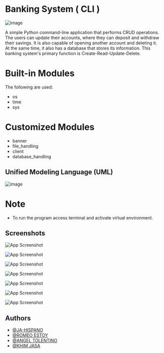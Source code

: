 # Banking System ( CLI )

![image](https://lh3.googleusercontent.com/fife/AAbDypDHObt-r6_z8e_ra3i9NQzFQgo6_YlDtwx1gAC3en9s512wslhiQ30Wh7GT7LZyMfN4f1FUjmC4EKCQUQibyd9jGBnRLTf04xSYeTz0aDtl3QEHPFqsGqfkpsOCPdqgFl2YSHAVtxfnfo7-zEH_PkJMqiIVjHixKzPKbPO7yM_wlpuXX0DFFhwGTBbPVU4IjhYviWi_BbXseSE4H5DSf3l1p_gs7QlO0Twk0cyemxhUXcQsPc9FyOOXtYh_RGCgFUb0rsQb_-jx3ZooEXCDgk0EXDde6x3ehi7Kz8fsJz2DKAp59luGiGpnZZ8oatdO1kgGt4z_tkouVWjE16GlXQSiRg1ZuHyPc0VjVsVK_PhqgL6MEzrkt5Nw_hHfaF0EbUFUw9NJVrpbu1SRXPfaHAGzuKFQEepx54ISZ8i6vthTj3O2jEU6IRVg7jAzpKL9kN7ej7HcXeg_Q4KK7oY219XCOCEjO9Pw_kc_Od3t0k2VmwbbIa8lAUFU0cRbh28q5mW5CKSaNU8_MK4k6mOJWh5NxzLhYq5C2NE4RSq8A0waVODe4bp2Tm2XKHA5no5YmnW9mrnqKROzx1mm6D2QPoXeeMq7z_BUo-hdIWTpz6vm3Rbs7EE03kLWrxPTV_kARMGJsWnhuODDNK-givTgM3TV_XKX9CW7c2yj5gE_DKoVCXoj53fPaSTgQ-uXJRYbuTesY9Vbdr8ueomoLq0stlazv2u2I8DPuecoUG4pJqIUqiFVdP-VqMdTKd_seN6Dw5yg9jYUuGQg6Ce8kqM22u6ziheSgjyEAPUfzvOkaw6cZQlkcPT00FzckzgbDpG9UJrF4DU_ejZPI-Ugz-JBlfugFni6TBPe4Mq0siz3-81ANM9TGvWVAjG3vascmkUbCTqBJ1vHdNgPfh9JDb1thAgvWgYwuGlbKGTBAuyZZ-GGuYSRwN13N1xZ1vqeQUJg1Zkh6HJDRlS5-CYcVX69Cja5BEhFwJu9YxalRipC7Xk2eXmjets4AxY8GieDKurHX86Wod2WoqO3xKeFDH3CROoEZFh1uPu35aCgWKbRQPsNYyx-X6tFPZKNgfYrEWJSO7ICXG_oUAe_CBUH-EsjF0fuah4kdpARWTNEcmKKxE3QdNKxR-__2K8jn4SgUilWPPYEPKG9wvLiZWoMb5qfVTitYTznO0JD7rW0iKHigItJXIPZfjC-0DRzCNAiypCzrp50xsGkI6l1kYZX0hd3cu1cZXa__xcwTvypCf4TJ9t_L3V-uUJBopVOpWkmKzsz2qJ7Y6SvWnTK9bAzFynS2eCy0p65jdjGE7_PcoGpFbHfJyVRRYuXq6b4UMHoqVcVEYIdbnjW5llAbCoz4br0ifGVrYW2UYXNn97tYuZ672AGimEgQ008OtzJViulBmhBJekhjB3VGiN-ZokZjaRymb2SpMg0FZAPWycMDRfNjnneDAN1qPYLRQgpdSRowCjSWYH40poLWowqY-Z8pNo=w785-h610)

A simple Python command-line application that performs CRUD operations.
The users can update their accounts, where they can deposit and withdraw their savings. It is also capable of opening another account and deleting it. At the same time, it also has a database that stores its information. This banking system's primary function is Create-Read-Update-Delete.


# Built-in Modules 

The following are used:
- os
- time
- sys

# Customized Modules
- banner
- file_handling
- client
- database_handling


##  Unified Modeling Language (UML)

![image](https://lh3.googleusercontent.com/u/0/drive-viewer/AFDK6gN2u5avOO0UzyhoENtGYwaXKXLmyLi_GPGVO_LgT6_Y3CE3TK17FSSo8HwQ4TgiqF8I6X1lqCXbwosjo5mXx5OhsUqyIg=w1366-h624)

# Note

- To run the program access terminal and activate virtual environment.


## Screenshots

![App Screenshot](https://lh3.googleusercontent.com/fife/AAbDypDHObt-r6_z8e_ra3i9NQzFQgo6_YlDtwx1gAC3en9s512wslhiQ30Wh7GT7LZyMfN4f1FUjmC4EKCQUQibyd9jGBnRLTf04xSYeTz0aDtl3QEHPFqsGqfkpsOCPdqgFl2YSHAVtxfnfo7-zEH_PkJMqiIVjHixKzPKbPO7yM_wlpuXX0DFFhwGTBbPVU4IjhYviWi_BbXseSE4H5DSf3l1p_gs7QlO0Twk0cyemxhUXcQsPc9FyOOXtYh_RGCgFUb0rsQb_-jx3ZooEXCDgk0EXDde6x3ehi7Kz8fsJz2DKAp59luGiGpnZZ8oatdO1kgGt4z_tkouVWjE16GlXQSiRg1ZuHyPc0VjVsVK_PhqgL6MEzrkt5Nw_hHfaF0EbUFUw9NJVrpbu1SRXPfaHAGzuKFQEepx54ISZ8i6vthTj3O2jEU6IRVg7jAzpKL9kN7ej7HcXeg_Q4KK7oY219XCOCEjO9Pw_kc_Od3t0k2VmwbbIa8lAUFU0cRbh28q5mW5CKSaNU8_MK4k6mOJWh5NxzLhYq5C2NE4RSq8A0waVODe4bp2Tm2XKHA5no5YmnW9mrnqKROzx1mm6D2QPoXeeMq7z_BUo-hdIWTpz6vm3Rbs7EE03kLWrxPTV_kARMGJsWnhuODDNK-givTgM3TV_XKX9CW7c2yj5gE_DKoVCXoj53fPaSTgQ-uXJRYbuTesY9Vbdr8ueomoLq0stlazv2u2I8DPuecoUG4pJqIUqiFVdP-VqMdTKd_seN6Dw5yg9jYUuGQg6Ce8kqM22u6ziheSgjyEAPUfzvOkaw6cZQlkcPT00FzckzgbDpG9UJrF4DU_ejZPI-Ugz-JBlfugFni6TBPe4Mq0siz3-81ANM9TGvWVAjG3vascmkUbCTqBJ1vHdNgPfh9JDb1thAgvWgYwuGlbKGTBAuyZZ-GGuYSRwN13N1xZ1vqeQUJg1Zkh6HJDRlS5-CYcVX69Cja5BEhFwJu9YxalRipC7Xk2eXmjets4AxY8GieDKurHX86Wod2WoqO3xKeFDH3CROoEZFh1uPu35aCgWKbRQPsNYyx-X6tFPZKNgfYrEWJSO7ICXG_oUAe_CBUH-EsjF0fuah4kdpARWTNEcmKKxE3QdNKxR-__2K8jn4SgUilWPPYEPKG9wvLiZWoMb5qfVTitYTznO0JD7rW0iKHigItJXIPZfjC-0DRzCNAiypCzrp50xsGkI6l1kYZX0hd3cu1cZXa__xcwTvypCf4TJ9t_L3V-uUJBopVOpWkmKzsz2qJ7Y6SvWnTK9bAzFynS2eCy0p65jdjGE7_PcoGpFbHfJyVRRYuXq6b4UMHoqVcVEYIdbnjW5llAbCoz4br0ifGVrYW2UYXNn97tYuZ672AGimEgQ008OtzJViulBmhBJekhjB3VGiN-ZokZjaRymb2SpMg0FZAPWycMDRfNjnneDAN1qPYLRQgpdSRowCjSWYH40poLWowqY-Z8pNo=w785-h610)

![App Screenshot](https://lh3.googleusercontent.com/fife/AAbDypB3ZKn-gXKpzCluC17rqgJ_dIQiZi8ZP98R3GsprAtL8d1aY913Np1D4eJGzQAjOQ1CkuvZrAvI5c0Iwq4qJj9viLi2BV6hW4Xm94crU5GlvDOkkEDoYqeBFjoZ801U12KWv6qcFFnaYyumqWnckVv3gJSj3-8WrV8lR78hFiHA2nCg52ZF28G3xHdv-OR1SM3rbejvS4Y3ZXzpynyG_tJZrxJKgu-Fjp5FrtXPNR1B_aRUTG7o-p0A2SYY4vDZuI9Z0LT1U6Pke11GwxgIXX_aPe8Q7zAVWvS3c93fTn0fAo3hVAgPlNKahs5KboT2VyU2M-QNbaATlyitHdCjaFIpcFBS8z9wjyw73MrpbEpvz5neweVzDSjuYawcsyeBHGdkLmPPfJyw-e9J7c_SHPgYAaw45MLOWhynNt9GcKJiyM-EfvvwLxJftxLE4Etxw_OxhTV8n3SCNPSba0Rav8nGQvN6uLREF48KvWJ34WCmq-KsaqILO8vuqZKpZzum_IabF7t9tnKmIijd2PvmJU8UyA0aMmlZZzu7AY5qy9xrsZ2w5-Ua-qzVMbfP-RG8gyF4zTH6E228IC7QKL7upw32lRup6nGQraY7Z18HhWg_F6OgWbzHiC7n8Zp8GPgV34IzUkt00poYMeRNbAjqKlJLX_-2C5yKQSsLWQamS8PWJiudnaxfBbRZzIP0L9EuisYYaAg3Sw26i6_f-T7Ahmkx5c8Z_CRJIs7TAQIyUcGN7Ps2Disnqpwpkpl-j0xwz3c7pCocxfQsJpJ9tP_RETaCj8Up5bHYHYOCHLZU4JVUTBfMwLDZFUtYOtI2I6jjVDcSR__F3rj7YBvfKRmMS8c5pynVnf4J-VHlqTD3VmQ7HoSeuWhaspIEXh3qguprj-9L-O9fYWfHxp-r0OaUzXX_LDgRlLqwfhAp16nhCCn8QZaEcRtwCBCqcPNAj-kBChczWtNX6zxOSdnD-gh-HbwoQvGR1V3LaJtj-eeDgtcSH73Pqtdg7S9M1VpbbNrUX_xYXJA1A_CDXm__HkY921nXQdrAm4h91bmAaiRcut8DoSzDAD5-ksd1uTzOJWeGgn5OIYreNtfHt0hA5yhJBgaT4NpjC2ollZ67qcMfrzHpdUOSMdQmHTNDfwovOx2GF4vh37Y6wS09dcm--PKPE0Hc8f9fpmNCVSNE8NGMWeDHhwicNcEhLJOVOgioTWW4wHaNf5ouiSRsMdTqIxRWh6zuR3G8hdt85nK1iyr54YuJxizFKk_wfAalOn582byXOnpZJt5qVpt4mmDxNsW3M4YmsaxVXfIiUATkEYmlV9P65nEY7Zb0qWVedh79kK5UcEyHwaYamnUFlu59zOpqv8ps12UfRu-KnWksjl0jWxUmPLFlG5yw_l0DNwlLioucUKtbt9FCnVzdKi9ZXklLG43ww2ourOFNlowLxac2LD6pIdkchMB7gySKgJhvWpU4AJ9Qnfv5NZVI7lozI_g=w1365-h624)

![App Screenshot](https://lh3.googleusercontent.com/fife/AAbDypA4JlPm-L1fEV5XWuYOcwgaxo8uaKK64OW_KJuDTT3Pkz8b4N6RjWsC0DEpcxnZAZ5glo0_ZFFGwXVLT9GjTsR8gUB3UhWDk396ZvaFFlf7Nb8rNPRWVG_63SXra2sOPoandY_TkQkaOmb54O75Q_4dCZn58-XpawSEpT8RjqjjYB3T4p4KFzTIpe2S6K46w3ljMaEfFaxcre6X9wsL0JcoCbeMgmtCYwpN8fCmn0O7CQitnwfjvIsnBlzA0Lm0mawTmEOXA3ChLVwoRbGJUO8_fTvZ1lnNZaD4xZ5Aff6tSYtsmADOgDxdmzGSXacia7mcEj5ZtIsLa8Q0QfPTWnB2PhDfhQvr90sRH0eeidJbt2zu3pnyDWMVMrQBVw7WxRn3lEMdq_qKnmJDxJEyNBjD53HzL3BX77zlho5M4ycIg6LsQg6-e3iRPXBn14RVvgmY1UZIlMBnnCyzYhpEy_pb--n2BSEYUdpxB02ITspE8hP6vWC0hKNg-cma7WyHJx_jziZGAr1PQrwqcUu1zizZag0DOaxtvDidbIPqPdd2a8FiFwxeZGnM2FPFon0IFlU12DITDNBcCJ3kGJQLTg7U-aYz9fkYOKR3xYGrmzlJxLKEri0ue0gZRroRnn_MQve8pmKgPT1qQ1tP7OPNHyiXrg6a5YEYq0vsk5dx-z-PJrzRLw_XjeKjq4T3YVxanaQVe_ivn7OW_T2SncmD-VN8_lMy93wVTnKae4zPhwyr8gfsn85xtOCcGM3SaD-YJMi9zonwyTDYvrVOeShZ12VaVYqMJPjkE6EbxI4kqGdZSoQ8H9rmBUMO-0N12EU9G_D_L9g78EjACod12CIQozNiRRBesKoO87mWtbGk5rvk2AG97dNLcGL9UiiNEYvVyTBGfCggVuVy3fQIs9x0HexqZmpSnzkrJsY0m1aodjOkG6-zA9YhWldwbnMQa8S53mXGZcy8wATJeZx57qtZNMLzDq-Emd6aJrcuKFUKLeI7dCTtkHQTMzy1ZoHFF19cJG7yYsJQ0wzA4uQvxLQ6_F-YJBk5Ui32vBimJQiLQUaXtFsQY49kEnsWoMKePHYbHx0DcdboCjNH9m_WilPWCr67JJLnkyDr69_wLBosi0GAz5M_Phgd0denzEoFb3ty5L5KK31Qhh80GAIDqQ8TTMcU7hhQ1Lxc7Kg4HvD0mCGu8NBJdndFh6_7Ba9_1IdXP9YkbzTuex_PkoXZjDHwxHEZQE8eCiwBOdy6EFgoJ9LoYab_jYxwTej67af0KtFbUKzwPVZqTqJh36Q6V5zCK-Bv4BkeH3Y1sjXD0goNLP5cA9Ykbbh9NWOktArwq_6-VARInhUmpR3cf-pK7Kh5nt1qD-DVs6EVbZBEjhmJvlf9ImI5YPIIZFdUjnHx9kKTejZV5Jv-W8gZsdm2H97ugVKbb2c6vaD5DLzdz2pyqVWcoti9we83wExcbCVnkv1SGiqr-YtD_TTf6SfZHNE=w785-h624)

![App Screenshot](https://lh3.googleusercontent.com/fife/AAbDypCM8257DZlVKYcSVafGp0TPOW4nDDrGXpEi-lgtrTRXS274_7PQYrE4_8yf2ycAuJismEllqm0MEN3M8RAEJxSTcBs3FCAcQffx83awVip2GgkACOUF80T8-Ab43E8Yg4LiV-XeWKof6N5gZ5A0SJS1YSQOXjj7bwvv6jeRFNYCw0o4y5vHA3GA-eEHp1uhKaxKhHuPr9JTCVJZX_--1wv9IQts96tY8hp7MXqFLt2AlPwBtphI1pCvY3N-eLM7KUtta7iWQVUxVn8DbD9zvyLafquhjVQk78J7lPhVV3zWTct4XK9w4Vp5BdqcuMy2GigfOToyFoINUHJnSOqfAR2U6RFqtdYIOhyBYxWwqPDGoRA2g7JCwxVHgZjP6nevzBEFMGOZnTLtxMm-u4myrELQN5FPObYXgTBmhjICrYuAXmY_2pYqz3TTgUN4vUcY2sUhi4GNy5iZ0WxiPLL3ndu3IOAualgLm-L93mI5LseQmbVJnJDpS2heeZsCEoo1MG6QPRqS3FuFcdXNU5MCYR0C_-U7Pa_UTx_F300yOWqOC9aq9CMN-BwOX33G9f20_L44Seu-BlFyizh5V3JPm5_udilsV0-Hg6s_xrRH859eIfkRusvYmPxBkUWZ6b95kBQYTStqPKLLfQvRmGtTGLz1AIQFpGQvJb--O7stvgYupKa83-w8t6CMjYZ1CmaZxUbM7AlTdyFiz1wrjB2Cmd8nVtF6ofIhlMN-MdnPprYodcxLHjyzGQV1A48jfob5E4SxblzBFapgXW_lIC3IIeNgJSaIK-KB7rxOM1quQPD611MgifKmjNwNlwlzb1M0LgU6CQ9Znm6LSwGMgGWh8N3qrAZDLfltp8o5r5PLIcwqpLMkzzruGraazCLD5Dfy6e_gloLDhFoNHqoKd_f3OrRtJDnSXG7KGMyhtwzy7Ms99XZiKLwRkXLHls8KNXvzOAkv__Ft5VORrzav-6g4AzujhzbEM5ewPDtIRRlNQ4MD3oIrarMg2Y0HJeJpjjpVABkto3HAJblxtgLAhjFqKVrAhngsmTr0FUbBLiERMninvaSWzOSad84qkHQI3pyfRheNIt_fdoitp6tY5O7-X70PjROES4thfOVfsxKEFz2ogNyYEGQtKvJj_9DoHlO_Q1fBBXldJXCs5kWSPticI5EFaS3AGoaUq2qwVY9s1j5F8KgElZ7uoCEbNDa-9R5TPwiHpppGkb-fdNenpq6Vj5gRAf8AfiwTLtuaRNDtYg1owFprNebes1IFWY0qb2511y2noRAJPgcE_1io4GulNcEbJVk6UGHTxXfyQlRFiJI85wNoGFQI5Htu1EsIMZ3EFQgf84JoKoTcjPzQlFLadnCZuVRMRqfC_01Yt3OmsIpfWYfJ8azfT4deYaCVZrhNiGfZOQ4K6rN9U545SMImojopgB1nsWR1y3gM9G2sf8zvSs93lbOnKYqaZJG-ysdJKlK-SX_IkOg4U3eZDHc=w785-h624)

![App Screenshot](https://lh3.googleusercontent.com/fife/AAbDypAkGxK_HGh-Vxjrf1rVtf4bMifCFC-8uSWQDJ3Ctpjja4NmWlpwhl58INvycXfjw9dS-Pe7j0WJL6zzJb11gdLrU3HrCxpD_tkOyTRg7QhwX0gCqMyzOT8WYUzuEQ6RkpZaiNxZEhJ8_cr6pRJiNEsV5TSMXm4XJLrqBiSMfu0b0y5_wOMnApCoFVrwKn3HlLJYVZNuDbmkc7SgKMc_vLKysReWnF8DE4jwzNQcSQlS6J5tchx-kz7i00TZidV04UdgXeaLRg8F2G2XYAcBFGoKwGRvJwBo1kldPhnpVzm5vdQ4Xc2-8vHPwBYsfqTJeBMZBgn1Gc2NOAkKQePOkCkgVUxk_jX_b1TjrHMjzun89RhQKsBZIpA3aWWncYa9GBi7BYpvP338NM-U2f7BdnJdOstbr3eehQmkPz3udRbpQKvjKWzM_puzauMhpSepPLJliu273cDcVMllHJrzcXRwZDJasP0rkHcaqbk6gEVa6w2fZxxVyxHIOgIa-WgB2PqMnlkDLVW4IzzPKdgTc-nHmog5bshPILEzTf5sp8_v7o3UseVkeYRokLaeLPqDq74G0ew-odCdiYuHoDqLHvbX_fW3zjcgJht7z0wK9NtWNfGWLsCCorDAQBZwls4jlAz922QQhXJdzCsveeI7rKuAWaXRt5wE8XDOyf2qV18jLW8fESw370Nz0NgN-CXyrAhzoO8tD9kIXs3dZkIcRwzte-a0XW88hdImyDt3QyuazdMDmm-atpCcmY3SVWBIyE73icTb_ziL82BllGG35xsjWTTYhD9bUIsG_gGKtmxy7Uiq0EXvZZbnObatYH1yiRrIUTokZGoWE4lGseY1jvgn8JByQhHEcm1HjuTeUqkgwyUzIDBb33Hc3wj-RUlNkKNSfl9A_krJOR0XDAhWrI9pBI6JtP52AQKEFCAw_2eXzFosf2MYRrn5JJrXPOXnkKl0oDr1i4FAFSzf0XIDsoVPt9P3mp5_DapoWHYfdZwYyGoGZSLsm19DPbdfkRruMlY7fOYMWtxv9Nc7ow5yd0L2R-lhxDJGszccHx2aLm6OfZ9JUlMaMhksmyv_1ZNtSYFyQDWaYxyfYxSuWRdDBRd9Q9vBJQK5SqA36dvQyHQXFZE9KZGGjpvUf6xmovlvOa4bKnJuQe6Uf1Lhgmo0xrTwq4wMix_JjHtDlCJOdImwcsTpygn3ShNfZtIy5RSGQ8tZPw4vjJkGUmLuMBVaQSHVrAKbzMMFxZNhXSYurBw8rdtQ6UllVZpEXHFREcWng58pphNs6jjrg59i-iOeGeDcg_3sNhKbQTx3zWx44Wto0Jj6DjJsEX5GWYZPQXiTnW_woqp2lTG0LqM3esYj2twXFGJ8X82mpehpM4WydcNlp5SeUEKbOXt-h4J23QFTy_diZZaImCyJfon4QQGbkie5tZ-Ufd55K_2ekqVshK6xgEaBWD6ovquxUzXO-jabpuLmQbQm4X0of16U8Dw=w785-h624)

![App Screenshot](https://lh3.googleusercontent.com/fife/AAbDypDJwp-So6qEfW8RP-KZJsjFzLvNUe-Zi00IS5a_ZAk2ZyZP2WMNLUXCNeEMaz_BxGiF_Jtr6VBVj7r44AiKwOmQNxLX0w2UzOnDi4apcZaTnrst7yM4QBegGbQOnqvhhPGtgKm0oLnvs4XC3I1lc_u4_GhWc-nRT1g13Du8nileJn1y6mgAdQi3rKYO0Txq4Xb9_aFEGODoJp4KP2zRgDvZB3060nB2kp2Bz-RH4x_hZi9YqbxYeswVQL-x5BwCpSIBO8bcspWtUnQiYBLrSyMEUQkbXNHbhc_aNoTXIb_xzWM8g8fCdeAndhapWdWHN70RiJsmmTJ9dlMXs4qBC1CDS-xpr4F_iTa7_7Ydd9jK7kTohmGkOiHHLdm66qHgLsWP_JO7p56FKz0Pc2hhA_Cyt1sQnJmYthrobIqjPOYxxXuPFesHgFxendIgaMzDVKFhcbYpvczfjMWmFDO--BBEaMvX5iqAlX43FNZb2Yqn7D7OBs1txvpizggCYUFog-7iDYhTufSUbLMqoCtgEmK9f-oK3FP3pj4srWimsAwABgNKm39EkzpUgop5MFzI2-qsZm_8iwC-1gGOfUZ3AOl-924l_fqcC4ArT2P5U98lloLckR2sMIJAv2Eck5hHpHi9Mg2WMSjx5ehuim3RMgsJQXdIxBoouBhXB1V4VIdr2bBgi-58XxWBn4Typ23Z01X6rkbEgcsMIt6sgSS4Hcqvpd8Fnw6WSafYhWOtfb7PERDMQu3SynYdbuK2xRZ7jguo9Tlrr73dfObMDflfk6fedNUtBbKg9e5FtMk77JoYv-f7ZwasgNtKcIPghrs1JRDIpcjwFmxpkbARFp17oF-sV9YneDNpy15qd8q2pMEpmvhMZUyG2ixWipmk5nSh9aROlphIIUz4gzhFwZfyY6ajPwAAmOFMEiay93WAMGCtvBd1Q3Wj5K0sCsF-jaPpM_J_YE6RnFjMuqv_LmpjLv0aeABbfFclbLuckDnNVHlcpy79iFgNhFnVemL1xZ3cxnCC0hsiwDbMRQnfO9SQVFYpAF4F0g1ZBHuFQVT2ItqL1L9WIbJB20on5RtmSNSlCo72yBF0xtMvD2LjqYJUXYQB9zICQPDIKTV7cXZgB2wB_hUwwPdLSPPkkUy4EE7faNag1LDmGLYCw9FC6ETndAGF6QwTzf9RiBl2hsY8ATQGB_UBPwxJ4yg4MFywEP-RBH-fg_Jp8XlWAimC-nlQvkMzlmDTg1Jn2Y8NROw4IKyvkFPDHvUbHpyI1DPRLFm_n0jiX3VCYswSwuz8Siba1RDT5c1oWAOLOLpDx_w9mhEkBigEt6Ori3g2FWs4pTTYWqPNYb-7CfKYKbiLCjx-bnaNW39aJLN9bVHhu5siu59L3ysBFOEc1etfkQVbL7wGmFlmc4EYZ2xYtr6tJ4pQunJMogNFdw0PdtBUsH0B_GMmdFie36i3kllLaJXKxHEv7B2ZrpuHsq1MO_N45Yg=w785-h624)

![App Screenshot](https://lh3.googleusercontent.com/fife/AAbDypAWFADJwv60ChBeHQvn8lwb9HzsQBhTazAvbB2wnQJCi6iQvifFLBm5xyOcDjLhddlmfGtpu_ZDyeAnUeMJoHrgu3PO65swcSH8H2s-P5UdP7sByDlFVKvFUHyBe5iF1YQOR-qAu4AlZGvA5rzNZi4zlCYoeb-WDGa3x-s8V_aXhm2617kwxpPycpSjsaLdNEm4SnpbRSND8v0StUd9fJTeMW7ANIIPrQlJLZ7v1Rmnn9FhSDRiYAfIKHdsrrfetK4vL8XynIU3jx0a53ja4SSptxHO8jtsq7OQvAPp8aZl0sBpU9ZR4cpW204ShgEBOIWqfPDYnaGePemeBpA7JGUsiSvSYWI0CSg7DoWrz8VEUBcro2jPPLQ-nfB62K70J_SCSim6zQdjpcqwsS9K77LEshUKi-eXN2i8HbBuoPYn-OZEGIhJFPVaBkw38A2KAhCkZcJTQufm6RXP1xbcqEOMtHWwjmNoYyWclA7Vm12xp18lcpzgaatQux0aHwFTa9xB-UGtQdBnmq2uiLC284BzhevW7qfMv1IPuOzQDyxqe0T-8c7jCrMzVFoFu7LYq_6Cm1_fNu0AI02mAbtOuOyhlV9O5Gn54Doq-jTYHuJN7SGogSUJbvf7H8WjAG_0cUaq-3pnejdkk_adkzF-zWozMQuatv1jlgAoxWqYnXjnzVaZWjfNBjACWsxvccRUNskXU0uaFyLBIWv64ZZx2OY6PMFY4Bp-gCXFEGsZQ93kvzcWi3rg0M54JDjsEOBgL54Lbn3mwHkIL9wTeNb8VfmjGEGjP-sjZXc8_woMGVNPROUBGjk1ITcu45QpdTpGmsmLIMEh-w1tr2wrVSxmPaO7frK6OhlX3onjOPdbs0nm7-7himeL47S3D3zY9MXF2ZElMaxMnpKyORpE1YF-cEfRmYBBD0leSmzRwqGL6SFlbZs7sWkGEl_16r4SipiEujRFBH6F5-7WbMNApHMdIrDgUyXs78eoOXdcJWLCMNr-HETDmwl1x_YM5V2fEtltGTDRUuRt9e0rV6HatcYbOVm8A9jjTa4pI1nsyPV6Nrb80L_biCtaejtwcThUXLMyHneYEAUaRk4Je5LmrOpdqhJUDi0_WLr-zW4FHk1EA0zfHppy8MerhlZKGqwKYPfE0F08NPMi-eAULRpd3E3OwVWWPyZBTxF6MchbcBg0XJdvPvf_edPKaLNzNCbmd107gEGku3aaWVbKuYrGyCObfJBddy5bVpOTwIZ26oKqWCNWE52ZOv_QW4ZC2LLCsuQrMhPR6o7sFcuGkvT6EIdwqW6ZG-h5Dd0PYmj23HgcDRRsgVP45dobpOfBpdruId4VEKroNnrr4ggq4k76ad9AUmx0F5v29imPCsg5Fx3CDa1m32JjcHtqx1MfnOp5uYlfPW09ypcmeVPqnQa6eNAXyOLue2lFDPfuilBp1vHqBBYG9YJNVVBxft1LguhG2ryF2fvnMxhg-lnDRNysL9A=w785-h624)

## Authors

- [@JA-HISPANO](https://github.com/JAhispano24)
- [@ROMEO ESTOY](https://github.com/gela0514)
- [@ANGEL TOLENTINO](https://github.com/KIMJASA)
- [@KHIM JASA](https://github.com/Romeo0101)
